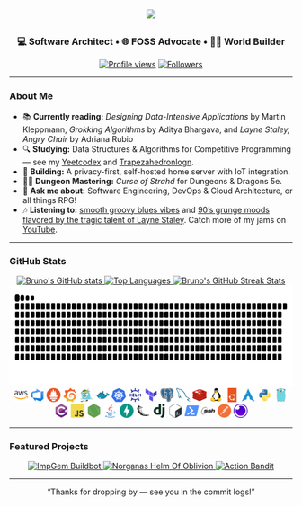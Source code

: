 <h1 align="center">
  <img src="https://readme-typing-svg.herokuapp.com?font=Righteous&duration=2000&pause=1700&color=3A86FF&center=true&vCenter=true&width=500&lines=Hey%2C+I'm+Bruno;From+Brazil%2C+fueled+by+Coffee%2C+Creativity%2C+and+Passion;8+Years+In%2C+Still+Learning+to+Code+%28Properly%29;Loves+Cooking%2C+Hiking%2C+and+Hoarding+Boardgames;Just+Starting+to+Sketch+—+One+Pixel+at+a+Time" />
</h1>
<h3 align="center">💻 Software Architect • 🌐 FOSS Advocate • 🧙‍♂️ World Builder </h3>
<p align="center">
  <a href="#"><img src="https://komarev.com/ghpvc/?username=brunohaf&style=flat-square&color=grey" alt="Profile views"></a>
  <a href="#"><img src="https://img.shields.io/github/followers/brunohaf?style=flat-square&label=Followers&labelColor=grey&color=grey" alt="Followers"></a>
</p>

---

### About Me

* 📚 **Currently reading:** *Designing Data-Intensive Applications* by Martin Kleppmann, *Grokking Algorithms* by Aditya Bhargava, and *Layne Staley, Angry Chair* by Adriana Rubio
* 🔍 **Studying:** Data Structures & Algorithms for Competitive Programming — see my [Yeetcodex](https://github.com/brunohaf/yeetcodex) and [Trapezahedronlogn](https://github.com/brunohaf/trapezohedronlogn).
* 🏡 **Building:** A privacy-first, self-hosted home server with IoT integration.
* 🧙‍♂️ **Dungeon Mastering:** *Curse of Strahd* for Dungeons & Dragons 5e.
* 💬 **Ask me about:** Software Engineering, DevOps & Cloud Architecture, or all things RPG!
* 🎶 **Listening to:** [smooth groovy blues vibes](https://www.youtube.com/watch?v=TpMzD8Q1fQg&list=PLRB5thT020X-4BkvU6jGdBD25K5RkBNBz) and [90’s grunge moods flavored by the tragic talent of Layne Staley](https://www.youtube.com/watch?v=LDOApsYhtrk&list=PLRB5thT020X8lLFy16EC55hUiMhFwoslt). Catch more of my jams on [YouTube](https://www.youtube.com/@bruno3145).

---

### GitHub Stats

<div align="center">
<a href="https://github.com/brunohaf">
  <picture>
    <source 
      srcset="https://github-readme-stats.vercel.app/api?username=brunohaf&show_icons=true&theme=catppuccin_mocha&hide_border=false&rank_icon=github&include_all_commits=true&count_private=true"
      media="(prefers-color-scheme: dark)"
    />
    <source 
      srcset="https://github-readme-stats.vercel.app/api?username=brunohaf&show_icons=true&theme=catppuccin_latte&hide_border=false&rank_icon=github&include_all_commits=true&count_private=true"
      media="(prefers-color-scheme: light), (prefers-color-scheme: no-preference)"
    />
    <img height="180" src="https://github-readme-stats.vercel.app/api?username=brunohaf&show_icons=true&hide_border=false&rank_icon=github&include_all_commits=true&count_private=true" alt="Bruno's GitHub stats"/>
  </picture>
</a>
<a href="https://github.com/brunohaf">
  <picture>
    <source 
      srcset="https://github-readme-stats.vercel.app/api/top-langs/?username=brunohaf&layout=compact&theme=catppuccin_mocha&hide_border=false&langs_count=6"
      media="(prefers-color-scheme: dark)"
    />
    <source 
      srcset="https://github-readme-stats.vercel.app/api/top-langs/?username=brunohaf&layout=compact&theme=catppuccin_latte&hide_border=false&langs_count=6"
      media="(prefers-color-scheme: light), (prefers-color-scheme: no-preference)"
    />
    <img height="180" src="https://github-readme-stats.vercel.app/api/top-langs/?username=brunohaf&layout=compact&hide_border=false&langs_count=6" alt="Top Languages"/>
  </picture>
</a>
  <a href="https://github.com/brunohaf">
  <picture>
    <source
      srcset="https://github-readme-streak-stats.herokuapp.com/?user=brunohaf&theme=catppuccin-mocha&hide_border=true&date_format=j%20M[%20Y]&card_width=480"
      media="(prefers-color-scheme: dark)"
    />
    <source
      srcset="https://github-readme-streak-stats.herokuapp.com/?user=brunohaf&theme=catppuccin-latte&hide_border=true&date_format=j%20M[%20Y]&card_width=480"
      media="(prefers-color-scheme: light), (prefers-color-scheme: no-preference)"
    />
    <img height="180" src="https://github-readme-streak-stats.herokuapp.com/?user=brunohaf&theme=catppuccin-mocha&hide_border=true&date_format=j%20M[%20Y]&card_width=480" width="100%" alt="Bruno's GitHub Streak Stats"/>
  </picture>
</a>
</div>
<div align="center">
  <a href="https://github.com/brunohaf">
  <picture>
    <source 
      srcset="https://github-readme-stats.vercel.app/api?username=brunohaf&show_icons=true&theme=catppuccin_mocha&hide_border=false&rank_icon=default&include_all_commits=true&count_private=true"
      media="(prefers-color-scheme: dark)"
    />
<picture>
  <source
    srcset="https://github.com/brunohaf/brunohaf/blob/assets/github-contribution-grid-snake-dark.svg"
    media="(prefers-color-scheme: dark)"
  />
  <source
    srcset="https://github.com/brunohaf/brunohaf/blob/assets/github-contribution-grid-snake-light.svg"
    media="(prefers-color-scheme: light), (prefers-color-scheme: no-preference)"
  />
  <img height="180" src="https://github.com/brunohaf/brunohaf/blob/assets/github-contribution-grid-snake-dark.svg" width="100%" alt="Contribution Snake"/>
</picture>
</a>
</div>

<div align="center">
<img src="https://github.com/devicons/devicon/blob/master/icons/amazonwebservices/amazonwebservices-original-wordmark.svg" width="25"/>
<img src="https://github.com/devicons/devicon/blob/master/icons/azuredevops/azuredevops-original.svg" width="25"/>
<img src="https://github.com/devicons/devicon/blob/master/icons/prometheus/prometheus-original.svg" width="25"/>
<img src="https://github.com/devicons/devicon/blob/master/icons/grafana/grafana-original.svg" width="25"/>
<img src="https://github.com/devicons/devicon/blob/master/icons/jaegertracing/jaegertracing-original.svg" width="25"/>
<img src="https://github.com/devicons/devicon/blob/master/icons/docker/docker-original.svg" width="25"/>
<img src="https://github.com/devicons/devicon/blob/master/icons/kubernetes/kubernetes-original.svg" width="25"/>
<img src="https://github.com/devicons/devicon/blob/master/icons/helm/helm-original.svg" width="25"/>
<img src="https://github.com/devicons/devicon/blob/master/icons/terraform/terraform-original.svg" width="25"/>
<img src="https://github.com/devicons/devicon/blob/master/icons/postgresql/postgresql-original.svg" width="25"/>
<img src="https://github.com/devicons/devicon/blob/master/icons/mysql/mysql-original.svg" width="25"/>
<img src="https://github.com/devicons/devicon/blob/master/icons/redis/redis-original.svg" width="25"/>
<img src="https://github.com/devicons/devicon/blob/master/icons/linux/linux-original.svg" width="25"/>
<img src="https://github.com/devicons/devicon/blob/master/icons/ubuntu/ubuntu-original.svg" width="25"/>
<img src="https://github.com/devicons/devicon/blob/master/icons/archlinux/archlinux-original.svg" width="25"/>
<img src="https://github.com/devicons/devicon/blob/master/icons/python/python-original.svg" width="25"/>
<img src="https://github.com/devicons/devicon/blob/master/icons/go/go-original.svg" width="25"/>
<img src="https://github.com/devicons/devicon/blob/master/icons/csharp/csharp-original.svg" width="25"/>
<img src="https://github.com/devicons/devicon/blob/master/icons/javascript/javascript-original.svg" width="25"/>
<img src="https://github.com/devicons/devicon/blob/master/icons/nodejs/nodejs-plain.svg" width="25"/>
<img src="https://github.com/devicons/devicon/blob/master/icons/java/java-original.svg" width="25"/>
<img src="https://github.com/devicons/devicon/blob/master/icons/fastapi/fastapi-original.svg" width="25"/>
<img src="https://github.com/devicons/devicon/blob/master/icons/flask/flask-original.svg" width="25"/>
<img src="https://github.com/devicons/devicon/blob/master/icons/django/django-plain.svg" width="25"/>
<img src="https://github.com/devicons/devicon/blob/master/icons/bash/bash-plain.svg" width="25"/>
<img src="https://github.com/devicons/devicon/blob/master/icons/powershell/powershell-original.svg" width="25"/>
<img src="https://github.com/devicons/devicon/blob/master/icons/ssh/ssh-original-wordmark.svg" width="25"/>
<img src="https://github.com/devicons/devicon/blob/master/icons/postman/postman-plain.svg" width="25"/>
<img src="https://github.com/devicons/devicon/blob/master/icons/insomnia/insomnia-original.svg" width="25"/>
</div>

---

### Featured Projects

<div align="center">
<a href="https://github.com/brunohaf/impgem-buildbot">
  <picture>
    <source
      srcset="https://github-readme-stats.vercel.app/api/pin/?username=brunohaf&repo=impgem-buildbot&theme=catppuccin_mocha"
      media="(prefers-color-scheme: dark)"
    />
    <source
      srcset="https://github-readme-stats.vercel.app/api/pin/?username=brunohaf&repo=impgem-buildbot&theme=catppuccin_latte"
      media="(prefers-color-scheme: light), (prefers-color-scheme: no-preference)"
    />
    <img height="120" src="https://github-readme-stats.vercel.app/api/pin/?username=brunohaf&repo=impgem-buildbot" alt="ImpGem Buildbot"/>
  </picture>
</a>
<a href="https://github.com/brunohaf/norganas-helm-oblivion">
  <picture>
    <source
      srcset="https://github-readme-stats.vercel.app/api/pin/?username=brunohaf&repo=norganas-helm-oblivion&theme=catppuccin_mocha"
      media="(prefers-color-scheme: dark)"
    />
    <source
      srcset="https://github-readme-stats.vercel.app/api/pin/?username=brunohaf&repo=norganas-helm-oblivion&theme=catppuccin_latte"
      media="(prefers-color-scheme: light), (prefers-color-scheme: no-preference)"
    />
    <img height="120" src="https://github-readme-stats.vercel.app/api/pin/?username=brunohaf&repo=norganas-helm-oblivion" alt="Norganas Helm Of Oblivion"/>
  </picture>
</a>
<a href="https://github.com/brunohaf/action-bandit">
  <picture>
    <source
      srcset="https://github-readme-stats.vercel.app/api/pin/?username=brunohaf&repo=action-bandit&theme=catppuccin_mocha"
      media="(prefers-color-scheme: dark)"
    />
    <source
      srcset="https://github-readme-stats.vercel.app/api/pin/?username=brunohaf&repo=action-bandit&theme=catppuccin_latte"
      media="(prefers-color-scheme: light), (prefers-color-scheme: no-preference)"
    />
    <img height="120" src="https://github-readme-stats.vercel.app/api/pin/?username=brunohaf&repo=action-bandit" alt="Action Bandit"/>
  </picture>
</a>
</div>

---

<p align="center">“Thanks for dropping by — see you in the commit logs!”</p>
